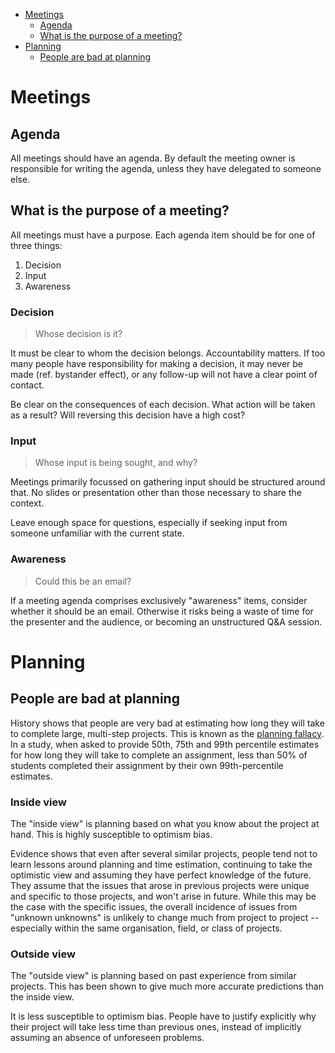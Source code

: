 - [Meetings](#meetings)
  - [Agenda](#agenda)
  - [What is the purpose of a meeting?](#what-is-the-purpose-of-a-meeting)
- [Planning](#planning)
  - [People are bad at planning](#people-are-bad-at-planning)

# Meetings

## Agenda
All meetings should have an agenda. By default the meeting owner is responsible for writing the agenda, unless they have delegated to someone else.

## What is the purpose of a meeting?
All meetings must have a purpose. Each agenda item should be for one of three things:

1. Decision
2. Input
3. Awareness

### Decision
> Whose decision is it?

It must be clear to whom the decision belongs. Accountability matters. If too many people have responsibility for making a decision, it may never be made (ref. bystander effect), or any follow-up will not have a clear point of contact.

Be clear on the consequences of each decision. What action will be taken as a result? Will reversing this decision have a high cost?

### Input
> Whose input is being sought, and why? 

Meetings primarily focussed on gathering input should be structured around that. No slides or presentation other than those necessary to share the context. 

Leave enough space for questions, especially if seeking input from someone unfamiliar with the current state.

### Awareness
> Could this be an email?

If a meeting agenda comprises exclusively "awareness" items, consider whether it should be an email. Otherwise it risks being a waste of time for the presenter and the audience, or becoming an unstructured Q&A session.

# Planning

## People are bad at planning
History shows that people are very bad at estimating how long they will take to complete large, multi-step projects. This is known as the [planning fallacy](https://en.wikipedia.org/wiki/Planning_fallacy). In a study, when asked to provide 50th, 75th and 99th percentile estimates for how long they will take to complete an assignment, less than 50% of students completed their assignment by their own 99th-percentile estimates.

### Inside view
The "inside view" is planning based on what you know about the project at hand. This is highly susceptible to optimism bias.

Evidence shows that even after several similar projects, people tend not to learn lessons around planning and time estimation, continuing to take the optimistic view and assuming they have perfect knowledge of the future. They assume that the issues that arose in previous projects were unique and specific to those projects, and won't arise in future. While this may be the case with the specific issues, the overall incidence of issues from "unknown unknowns" is unlikely to change much from project to project -- especially within the same organisation, field, or class of projects.

### Outside view
The "outside view" is planning based on past experience from similar projects. This has been shown to give much more accurate predictions than the inside view.

It is less susceptible to optimism bias. People have to justify explicitly why their project will take less time than previous ones, instead of implicitly assuming an absence of unforeseen problems.
